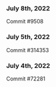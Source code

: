 ### July 8th, 2022

Commit #9508

### July 5th, 2022

Commit #314353


### July 4th, 2022

Commit #72281

